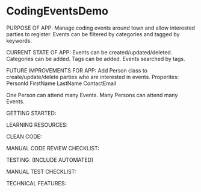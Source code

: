 # CodingEventsDemo

PURPOSE OF APP:
Manage coding events around town and allow interested parties to register. Events can be filtered by categories and tagged by keywords.

CURRENT STATE OF APP:
Events can be created/updated/deleted.
Categories can be added.
Tags can be added.
Events searched by tags.

FUTURE IMPROVEMENTS FOR APP:
Add Person class to create/update/delete parties who are interested in events.
Properites:
PersonId
FirstName
LastName
ContactEmail

One Person can attend many Events.
Many Persons can attend many Events.


GETTING STARTED:


LEARNING RESOURCES:

CLEAN CODE:

MANUAL CODE REVIEW CHECKLIST:

TESTING: (INCLUDE AUTOMATED)

MANUAL TEST CHECKLIST:

TECHNICAL FEATURES:
